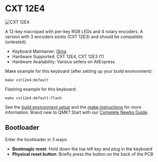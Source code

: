 # CXT 12E4

![CXT 12E4](https://i.imgur.com/cAWFZHCh.jpg)

A 12-key macropad with per-key RGB LEDs and 4 rotary encoders. A version with 3 encoders exists (CXT 12E3) and should be compatible (untested).

* Keyboard Maintainer: [iSma](https://github.com/iSma)
* Hardware Supported: CXT 12E4, CXT 12E3 (?)
* Hardware Availability: Various sellers on AliExpress

Make example for this keyboard (after setting up your build environment):

    make cxt12e4:default

Flashing example for this keyboard:

    make cxt12e4:default:flash

See the [build environment setup](https://docs.qmk.fm/#/getting_started_build_tools) and the [make instructions](https://docs.qmk.fm/#/getting_started_make_guide) for more information. Brand new to QMK? Start with our [Complete Newbs Guide](https://docs.qmk.fm/#/newbs).

## Bootloader

Enter the bootloader in 3 ways:

* **Bootmagic reset**: Hold down the top left key and plug in the keyboard
* **Physical reset button**: Briefly press the button on the back of the PCB


